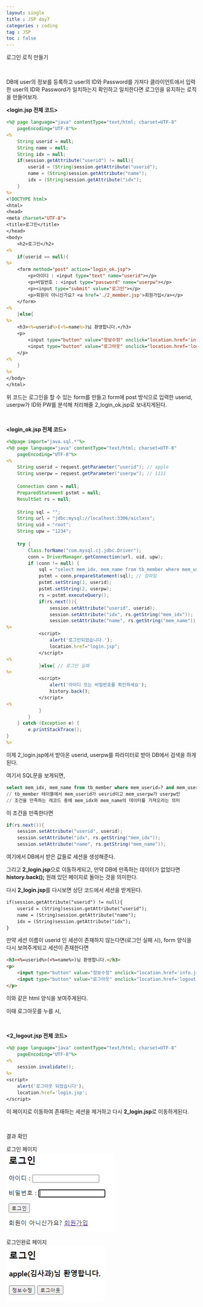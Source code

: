 ```yaml
---
layout: single
title : JSP day7
categories : coding
tag : JSP
toc : false
---
```


로그인 로직 만들기

<br>

DB에 user의 정보를 등록하고 user의 ID와 Password를 가져다 클라이언트에서 입력한 user의 ID와 Password가 일치하는지 확인하고 일치한다면 로그인을 유지하는 로직을 만들어보자.

**<login.jsp 전체 코드>**

```jsp
<%@ page language="java" contentType="text/html; charset=UTF-8"
    pageEncoding="UTF-8"%>
<%
	String userid = null;
	String name = null;
	String idx = null;
	if(session.getAttribute("userid") != null){
		userid = (String)session.getAttribute("userid");
		name = (String)session.getAttribute("name");
		idx = (String)session.getAttribute("idx");
	}
%>
<!DOCTYPE html>
<html>
<head>
<meta charset="UTF-8">
<title>로그인</title>
</head>
<body>
	<h2>로그인</h2>
<%
	if(userid == null){
%>
	<form method="post" action="login_ok.jsp">
		<p>아이디 : <input type="text" name="userid"></p>
		<p>비밀번호 : <input type="password" name="userpw"></p>
		<p><input type="submit" value="로그인"></p>
		<p>회원이 아니신가요? <a href='./2_member.jsp'>회원가입</a></p>
	</form>
<%
	}else{
%>
	<h3><%=userid%>(<%=name%>)님 환영합니다.</h3>
	<p>
		<input type="button" value="정보수정" onclick="location.href='info.jsp'">
		<input type="button" value="로그아웃" onclick="location.href='logout.jsp'">
	</p>
<%
	}
%>
</body>
</html>
```

위 코드는 로그인을 할 수 있는 form를 만들고 form에 post 방식으로 입력한 userid, userpw가 ID와 PW를 분석해 처리해줄 2_login_ok.jsp로 보내지게된다. 

<br>

**<login_ok.jsp 전체 코드>**

```jsp
<%@page import="java.sql.*"%>
<%@ page language="java" contentType="text/html; charset=UTF-8"
    pageEncoding="UTF-8"%>
<%
	String userid = request.getParameter("userid"); // apple
	String userpw = request.getParameter("userpw"); // 1111
	
	Connection conn = null;
	PreparedStatement pstmt = null;
	ResultSet rs = null;

	String sql = "";
	String url = "jdbc:mysql://localhost:3306/aiclass";
	String uid = "root";
	String upw = "1234";

	try {
		Class.forName("com.mysql.cj.jdbc.Driver");
		conn = DriverManager.getConnection(url, uid, upw);
		if (conn != null) {
			sql = "select mem_idx, mem_name from tb_member where mem_userid=? and mem_userpw=?";
			pstmt = conn.prepareStatement(sql); // 컴파일
			pstmt.setString(1, userid);
			pstmt.setString(2, userpw);
			rs = pstmt.executeQuery();
			if(rs.next()){
				session.setAttribute("userid", userid);
				session.setAttribute("idx", rs.getString("mem_idx"));
				session.setAttribute("name", rs.getString("mem_name"));
%>
			<script>
				alert('로그인되었습니다.');
				location.href="login.jsp";
			</script>
<%
			}else{ // 로그인 실패
%>	
			<script>
				alert('아이디 또는 비밀번호를 확인하세요');
				history.back();
			</script>
<%
			}
		}	
	} catch (Exception e) {
		e.printStackTrace();
}
%>	
```

이제 2_login.jsp에서 받아온 userid, userpw를 파라미터로 받아 DB에서 검색을 하게된다.

여기서 SQL문을 보게되면,

```sql
select mem_idx, mem_name from tb_member where mem_userid=? and mem_userpw=?
// tb_member 테이블에서 mem_userid가 uesrid이고 mem_userpw가 userpw인 
// 조건을 만족하는 레코드 중에 mem_idx와 mem_name의 데이터를 가져오라는 의미
```

이 조건을 만족한다면

```java
if(rs.next()){
    session.setAttribute("userid", userid);
    session.setAttribute("idx", rs.getString("mem_idx"));
    session.setAttribute("name", rs.getString("mem_name"));
```

여기에서 DB에서 받은 값들로 세션을 생성해준다.

그리고 **2_login.jsp**으로 이동하게되고, 만약 DB에 만족하는 데이터가 없었다면 **history.back();** 원래 있던 페이지로 돌아는 것을 의미한다.

다시 **2_login.jsp**를 다시보면 상단 코드에서 세션을 받게된다.

```jsp
if(session.getAttribute("userid") != null){
    userid = (String)session.getAttribute("userid");
    name = (String)session.getAttribute("name");
    idx = (String)session.getAttribute("idx");
}
```

만약 세션 이름이 userid 인 세션이 존재하지 않는다면(로그인 실패 시), form 양식을 다시 보여주게되고 세션이 존재한다면

```html
<h3><%=userid%>(<%=name%>)님 환영합니다.</h3>
<p>
    <input type="button" value="정보수정" onclick="location.href='info.jsp'">
    <input type="button" value="로그아웃" onclick="location.href='logout.jsp'">
</p>
```

이와 같은 html 양식을 보여주게된다.

이때 로그아웃를 누를 시,

<br>

**<2_logout.jsp 전체 코드>**

```jsp
<%@ page language="java" contentType="text/html; charset=UTF-8"
    pageEncoding="UTF-8"%>
<%
	session.invalidate();
%>
<script>
	alert('로그아웃 되었습니다');
	location.href='login.jsp';
</script>
```

이 페이지로 이동하여 존재하는 세션을 제거하고 다시 **2_login.jsp**로 이동하게된다.

<br>

결과 확인

로그인 페이지<br>![jsp7_1](https://github.com/YUNCHANYEONG/YUNCHANYEONG.github.io/blob/master/assets/images/coding_img/jsp7_1.PNG?raw=true)

로그인완료 페이지<br>![jsp7_2](https://github.com/YUNCHANYEONG/YUNCHANYEONG.github.io/blob/master/assets/images/coding_img/jsp7_2.PNG?raw=true)
